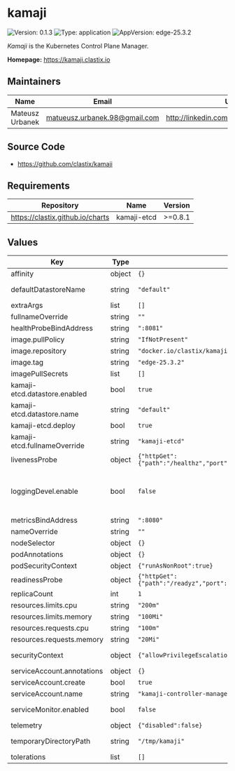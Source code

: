 # kamaji

![Version: 0.1.3](https://img.shields.io/badge/Version-0.1.3-informational?style=flat) ![Type: application](https://img.shields.io/badge/Type-application-informational?style=flat) ![AppVersion: edge-25.3.2](https://img.shields.io/badge/AppVersion-edge--25.3.2-informational?style=flat)

_Kamaji_ is the Kubernetes Control Plane Manager.

**Homepage:** <https://kamaji.clastix.io>

## Maintainers

| Name | Email | Url |
| ---- | ------ | --- |
| Mateusz Urbanek | <matueusz.urbanek.98@gmail.com> | <http://linkedin.com/in/urbanekmateusz> |

## Source Code

* <https://github.com/clastix/kamaji>

## Requirements

| Repository | Name | Version |
|------------|------|---------|
| https://clastix.github.io/charts | kamaji-etcd | >=0.8.1 |

## Values

| Key | Type | Default | Description |
|-----|------|---------|-------------|
| affinity | object | `{}` | Kubernetes affinity rules to apply to Kamaji controller pods. |
| defaultDatastoreName | string | `"default"` | If specified, all the Kamaji instances with an unassigned DataStore will inherit this default value. |
| extraArgs | list | `[]` | A list of extra arguments to add to the kamaji controller default ones. |
| fullnameOverride | string | `""` |  |
| healthProbeBindAddress | string | `":8081"` | The address the probe endpoint binds to. (default ":8081") |
| image.pullPolicy | string | `"IfNotPresent"` | Image pull policy. |
| image.repository | string | `"docker.io/clastix/kamaji"` | Registry and repository for the kamaji image. |
| image.tag | string | `"edge-25.3.2"` | Tag for the image. |
| imagePullSecrets | list | `[]` |  |
| kamaji-etcd.datastore.enabled | bool | `true` |  |
| kamaji-etcd.datastore.name | string | `"default"` |  |
| kamaji-etcd.deploy | bool | `true` |  |
| kamaji-etcd.fullnameOverride | string | `"kamaji-etcd"` |  |
| livenessProbe | object | `{"httpGet":{"path":"/healthz","port":"healthcheck"},"initialDelaySeconds":15,"periodSeconds":20}` | The livenessProbe for the controller container. |
| loggingDevel.enable | bool | `false` | Development Mode defaults(encoder=consoleEncoder,logLevel=Debug,stackTraceLevel=Warn). Production Mode defaults(encoder=jsonEncoder,logLevel=Info,stackTraceLevel=Error) (default false) |
| metricsBindAddress | string | `":8080"` | The address the metric endpoint binds to. (default ":8080") |
| nameOverride | string | `""` |  |
| nodeSelector | object | `{}` | Kubernetes node selector rules to schedule Kamaji controller. |
| podAnnotations | object | `{}` | The annotations to apply to the Kamaji controller pods. |
| podSecurityContext | object | `{"runAsNonRoot":true}` | The securityContext to apply to the Kamaji controller pods. |
| readinessProbe | object | `{"httpGet":{"path":"/readyz","port":"healthcheck"},"initialDelaySeconds":5,"periodSeconds":10}` | The readinessProbe for the controller container. |
| replicaCount | int | `1` | The number of the pod replicas for the Kamaji controller. |
| resources.limits.cpu | string | `"200m"` |  |
| resources.limits.memory | string | `"100Mi"` |  |
| resources.requests.cpu | string | `"100m"` |  |
| resources.requests.memory | string | `"20Mi"` |  |
| securityContext | object | `{"allowPrivilegeEscalation":false}` | The securityContext to apply to the Kamaji controller container only. It does not apply to the Kamaji RBAC proxy container. |
| serviceAccount.annotations | object | `{}` |  |
| serviceAccount.create | bool | `true` |  |
| serviceAccount.name | string | `"kamaji-controller-manager"` |  |
| serviceMonitor.enabled | bool | `false` | Toggle the ServiceMonitor true if you have Prometheus Operator installed and configured. |
| telemetry | object | `{"disabled":false}` | Disable the analytics traces collection. |
| temporaryDirectoryPath | string | `"/tmp/kamaji"` | Directory which will be used to work with temporary files. (default "/tmp/kamaji") |
| tolerations | list | `[]` | Kubernetes node taints that the Kamaji controller pods would tolerate. |

